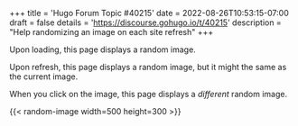 +++
title = 'Hugo Forum Topic #40215'
date = 2022-08-26T10:53:15-07:00
draft = false
details = 'https://discourse.gohugo.io/t/40215'
description = "Help randomizing an image on each site refresh"
+++

Upon loading, this page displays a random image.

Upon refresh, this page displays a random image, but it might the same as the current image.

When you click on the image, this page displays a _different_ random image.

{{< random-image width=500 height=300 >}}
